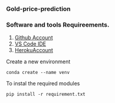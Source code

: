 ### Gold-price-prediction


### Software and tools Requireements.

1. [Github Account](https://github.com)
2. [VS Code IDE](https://code.visualstudio.com/)
3. [HerokuAccount](https://heroku.com)


Create a new environment

```
conda create --name venv
```

To instal the required modules

```
pip install -r requirement.txt
```
